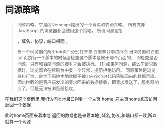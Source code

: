 # 同源策略

> 同源策略，它是由Netscape提出的一个著名的安全策略。
> 所有支持JavaScript 的浏览器都会使用这个策略。
> 所谓同源是指
>
> ，**域名，协议，端口相同** 。
>
>
> 当一个浏览器的两个tab页中分别打开来 百度和谷歌的页面
> 当浏览器的百度tab页执行一个脚本的时候会检查这个脚本是属于哪个页面的，
> 即检查是否同源，只有和百度同源的脚本才会被执行。 [1]
> 如果非同源，那么在请求数据时，浏览器会在控制台中报一个异常，提示拒绝访问。
> 同源策略是浏览器的行为，是为了保护本地数据不被JavaScript代码获取回来的数据污染，因此拦截的是客户端发出的请求回来的数据接收，即请求发送了，服务器响应了，但是无法被浏览器接收。
>

  在我们这个案例里,我们访问本地接口得到一个主页 home ,在主页home点击访问返回一个数据

此时home页面来着本地,返回的数据也是来着本地   ,域名,协议,和端口都一致,所以就算一个同源
